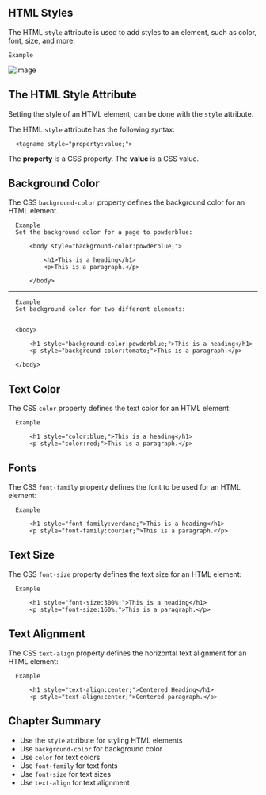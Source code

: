 HTML Styles
---

The HTML `style` attribute is used to add styles to an element, such as color, font, size, and more.

    Example


<p align : "center"

![image](https://user-images.githubusercontent.com/47166768/190428525-64036578-4f09-4a98-9717-1f6e0e6c7345.png)

</p>


The HTML Style Attribute
---
Setting the style of an HTML element, can be done with the `style` attribute.

The HTML `style` attribute has the following syntax:

      <tagname style="property:value;">

The **property** is a CSS property. The <b>value</b> is a CSS value.


Background Color
---
The CSS `background-color` property defines the background color for an HTML element.

      Example
      Set the background color for a page to powderblue:
      
          <body style="background-color:powderblue;">
          
              <h1>This is a heading</h1>
              <p>This is a paragraph.</p>
          
          </body>

---

      Example
      Set background color for two different elements:
      
      
      <body>
      
          <h1 style="background-color:powderblue;">This is a heading</h1>
          <p style="background-color:tomato;">This is a paragraph.</p>
      
      </body>



Text Color
---
The CSS `color` property defines the text color for an HTML element:

      Example
      
          <h1 style="color:blue;">This is a heading</h1>
          <p style="color:red;">This is a paragraph.</p>





Fonts
---
The CSS `font-family` property defines the font to be used for an HTML element:

      Example
      
          <h1 style="font-family:verdana;">This is a heading</h1>
          <p style="font-family:courier;">This is a paragraph.</p>



Text Size
---
The CSS `font-size` property defines the text size for an HTML element:

      Example
          
          <h1 style="font-size:300%;">This is a heading</h1>
          <p style="font-size:160%;">This is a paragraph.</p>


Text Alignment
---
The CSS `text-align` property defines the horizontal text alignment for an HTML element:

      Example
          
          <h1 style="text-align:center;">Centered Heading</h1>
          <p style="text-align:center;">Centered paragraph.</p>



Chapter Summary
---
- Use the `style` attribute for styling HTML elements
- Use `background-color` for background color
- Use `color` for text colors
- Use `font-family` for text fonts
- Use `font-size` for text sizes
- Use `text-align` for text alignment

